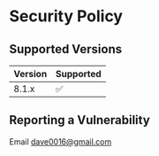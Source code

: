 # Security Policy

## Supported Versions

| Version | Supported          |
|---------| ------------------ |
| 8.1.x   | :white_check_mark: |

## Reporting a Vulnerability

Email dave0016@gmail.com
